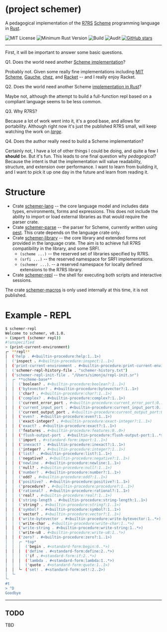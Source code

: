 # (project schemer)

A pedagogical implementation of the [R7RS](https://small.r7rs.org/) 
[Scheme](https://en.wikipedia.org/wiki/Scheme_(programming_language)) programming language in 
[Rust](https://www.rust-lang.org/).

![MIT License](https://img.shields.io/badge/license-mit-118811.svg)
![Minimum Rust Version](https://img.shields.io/badge/Min%20Rust-1.53-green.svg)
![Build](https://github.com/johnstonskj/rust-schemer/workflows/Rust/badge.svg)
![Audit](https://github.com/johnstonskj/rust-schemer/workflows/Security%20audit/badge.svg)
[![GitHub stars](https://img.shields.io/github/stars/johnstonskj/rust-schemer.svg)](https://github.com/johnstonskj/rust-schemer/stargazers)

-----

First, it will be important to answer some basic questions.

Q1. Does the world need another [Scheme implementation](https://en.wikipedia.org/wiki/Category:Scheme_(programming_language)_implementations)?

Probably not. Given some really fine implementations including [MIT Scheme](https://www.gnu.org/software/mit-scheme/),
[Gauche](http://practical-scheme.net/gauche/), [chez](https://www.scheme.com), and [Racket](https://racket-lang.org/)
-- and I really enjoy Racket.

Q2. Does the world need another Scheme [implementation in Rust](https://crates.io/search?q=scheme%20language)?

Maybe not, although the attempt to build a full-function repl based on a compliant language seems to be less common.

Q3. Why R7RS?

Because a lot of work went into it, it's a good base, and allows for portability. Although right now it's just the
published R7RS small, will keep watching the work on [_large_](http://www.scheme-reports.org/).

Q4. Does the author really need to build a Scheme implementation?

Certainly not, I have a lot of other things I could be doing, and quite a few I **should** be. But it's fun. This leads
to one final question why _pedagogical_? Because the intent is that the implementation will value readability, 
structure, and extension over performance. I want to learn from building it, and I want to pick it up one day in the 
future and learn from reading it.

# Structure

* Crate [schemer-lang](schemer-lang/README.md) -- the core language model and includes data types, environments, forms
  and expressions. This does not include the ability to import or load external libraries as that would require the 
  parser crate.
* Crate [schemer-parse](schemer-parse/README.md) -- the parser for Scheme, currently written using 
  [pest](https://pest.rs/). This crate depends on the language crate only.
* Crate [schemer-library](schemer-library/README.md) -- the core library and extended forms not provided in the language
  crate. The aim is to achieve full R7RS compatibility in the library, and some SRFI.
  * `(scheme ...)` -- the reserved set of libraries specified by R7RS.
  * `(srfi ...)` -- the reserved namespace for SRFI implementations.
  * `(schemer ...)`. -- a reserved namespace for locally defined extensions to the R7RS library.
* Crate [schemer-repl](schemer-repl/README.md) -- the shell for executing both scripts and interactive sessions.

The crate [schemer-macros](schemer-macros/) is only used internally at this time, it is not published.

# Example - REPL

```bash
$ schemer-repl
Welcome to schemer, v0.1.0.
> (import (schemer repl))
#!unspecified
> (print-current-environment)
┌╴ **repl**
│  ('help . #<builtin-procedure:help:1..1>)
│  ('inspect . #<builtin-procedure:inspect:1..1>)
│  ('print-current-environment . #<builtin-procedure:print-current-environment:0..0>)
│  ('schemer-repl-history-file . "schemer-history.txt")
│  ('schemer-repl-init-file . "/Users/simonjo/repl-init.sr")
│  ┌╴ **scheme-base**
│  │  ('boolean? . #<builtin-procedure:boolean?:1..1>)
│  │  ('bytevector? . #<builtin-procedure:bytevector?:1..1>)
│  │  ('char? . #<builtin-procedure:char?:1..1>)
│  │  ('complex? . #<builtin-procedure:complex?:1..1>)
│  │  ('current_error_port . #<builtin-procedure:current_error_port:0..0>)
│  │  ('current_input_port . #<builtin-procedure:current_input_port:0..0>)
│  │  ('current_output_port . #<builtin-procedure:current_output_port:0..0>)
│  │  ('even? . #<builtin-procedure:even?:1..1>)
│  │  ('exact-integer? . #<builtin-procedure:exact-integer?:1..1>)
│  │  ('exact? . #<builtin-procedure:exact?:1..1>)
│  │  ('features . #<builtin-procedure:features:0..0>)
│  │  ('flush-output-port . #<builtin-procedure:flush-output-port:1..*>)
│  │  ('import . #<standard-form:import:1..1>)
│  │  ('inexact? . #<builtin-procedure:inexact?:1..1>)
│  │  ('integer? . #<builtin-procedure:integer?:1..1>)
│  │  ('list? . #<builtin-procedure:list?:1..1>)
│  │  ('negative? . #<builtin-procedure:negative?:1..1>)
│  │  ('newline . #<builtin-procedure:newline:1..1>)
│  │  ('null? . #<builtin-procedure:null?:1..1>)
│  │  ('number? . #<builtin-procedure:number?:1..1>)
│  │  ('odd? . #<builtin-procedure:odd?:1..1>)
│  │  ('positive? . #<builtin-procedure:positive?:1..1>)
│  │  ('procedure? . #<builtin-procedure:procedure?:1..1>)
│  │  ('rational? . #<builtin-procedure:rational?:1..1>)
│  │  ('real? . #<builtin-procedure:real?:1..1>)
│  │  ('string-length . #<builtin-procedure:string-length:1..1>)
│  │  ('string? . #<builtin-procedure:string?:1..1>)
│  │  ('symbol? . #<builtin-procedure:symbol?:1..1>)
│  │  ('vector? . #<builtin-procedure:vector?:1..1>)
│  │  ('write-bytevector . #<builtin-procedure:write-bytevector:1..*>)
│  │  ('write-char . #<builtin-procedure:write-char:1..*>)
│  │  ('write-string . #<builtin-procedure:write-string:1..*>)
│  │  ('write-u8 . #<builtin-procedure:write-u8:1..*>)
│  │  ('zero? . #<builtin-procedure:zero?:1..1>)
│  │  ┌╴ *top*
│  │  │  ('begin . #<standard-form:begin:0..*>)
│  │  │  ('define . #<standard-form:define:2..*>)
│  │  │  ('if . #<standard-form:if:2..*>)
│  │  │  ('lambda . #<standard-form:lambda:1..*>)
│  │  │  ('quote . #<standard-form:quote:1..1>)
│  │  └╴ ('set! . #<standard-form:set!:2..2>)
│  └╴
└╴
#t
> ^D
Goodbye
```

-----

## TODO

TBD
